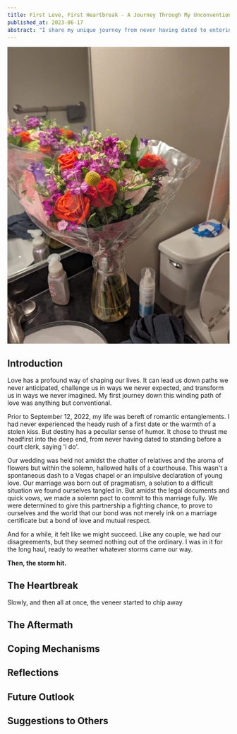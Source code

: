 ```yaml
---
title: First Love, First Heartbreak - A Journey Through My Unconventional Marriage
published_at: 2023-06-17
abstract: "I share my unique journey from never having dated to entering an unconventional marriage born out of necessity. As my first experience with love and commitment, I found myself navigating the painful terrain of betrayal and gaslighting." 
---
```



<img src="second/flower.jpeg"/>

## Introduction

Love has a profound way of shaping our lives. It can lead us down paths we never anticipated, challenge us in ways we never expected, and transform us in ways we never imagined. My first journey down this winding path of love was anything but conventional.

Prior to September 12, 2022, my life was bereft of romantic entanglements. I had never experienced the heady rush of a first date or the warmth of a stolen kiss. But destiny has a peculiar sense of humor. It chose to thrust me headfirst into the deep end, from never having dated to standing before a court clerk, saying 'I do'.

Our wedding was held not amidst the chatter of relatives and the aroma of flowers but within the solemn, hallowed halls of a courthouse. This wasn't a spontaneous dash to a Vegas chapel or an impulsive declaration of young love. Our marriage was born out of pragmatism, a solution to a difficult situation we found ourselves tangled in. But amidst the legal documents and quick vows, we made a solemn pact to commit to this marriage fully. We were determined to give this partnership a fighting chance, to prove to ourselves and the world that our bond was not merely ink on a marriage certificate but a bond of love and mutual respect.

And for a while, it felt like we might succeed. Like any couple, we had our disagreements, but they seemed nothing out of the ordinary. I was in it for the long haul, ready to weather whatever storms came our way.

**Then, the storm hit.**

## The Heartbreak
Slowly, and then all at once, the veneer started to chip away

## The Aftermath

## Coping Mechanisms

## Reflections

## Future Outlook

## Suggestions to Others

